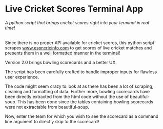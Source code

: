 # Live Cricket Scores Terminal App

###### A python script that brings cricket scores right into your terminal in real time!

Since there is no proper API available for cricket scores, this python script scrapes www.espncricinfo.com to get scores of live cricket matches and presents them in a well formatted manner in the terminal!

Version 2.0 brings bowling scorecards and a better UX.

The script has been carefully crafted to handle improper inputs for flawless user experience.

The code might seem crazy to look at as there has been a lot of scraping, cleaning and formatting of data. Further more, bowling scorecards have been directly extracted from the html code without the use of beautiful-soup. This has been done since the tables containing bowling scorecards were not extractable from beautiful-soup.

Now, enter the team for which you wish to see the scorecard as a command line argument to directly skip to the scorecard!
